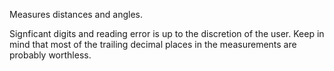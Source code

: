 Measures distances and angles.

Signficant digits and reading error is up to the discretion of the user. Keep in mind that most of the trailing decimal places in the measurements are probably worthless.